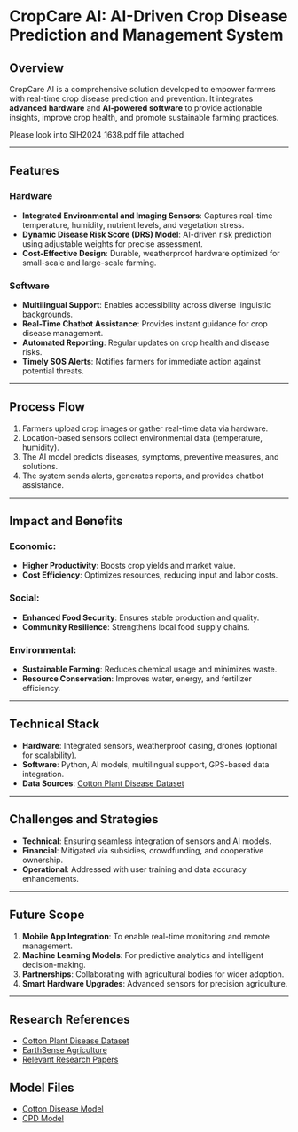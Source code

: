 # CropCare AI: AI-Driven Crop Disease Prediction and Management System

## Overview
CropCare AI is a comprehensive solution developed to empower farmers with real-time crop disease prediction and prevention. It integrates **advanced hardware** and **AI-powered software** to provide actionable insights, improve crop health, and promote sustainable farming practices.

Please look into SIH2024_1638.pdf file attached

---

## Features
### **Hardware**
- **Integrated Environmental and Imaging Sensors**: Captures real-time temperature, humidity, nutrient levels, and vegetation stress.
- **Dynamic Disease Risk Score (DRS) Model**: AI-driven risk prediction using adjustable weights for precise assessment.
- **Cost-Effective Design**: Durable, weatherproof hardware optimized for small-scale and large-scale farming.

### **Software**
- **Multilingual Support**: Enables accessibility across diverse linguistic backgrounds.
- **Real-Time Chatbot Assistance**: Provides instant guidance for crop disease management.
- **Automated Reporting**: Regular updates on crop health and disease risks.
- **Timely SOS Alerts**: Notifies farmers for immediate action against potential threats.

---

## Process Flow
1. Farmers upload crop images or gather real-time data via hardware.
2. Location-based sensors collect environmental data (temperature, humidity).
3. The AI model predicts diseases, symptoms, preventive measures, and solutions.
4. The system sends alerts, generates reports, and provides chatbot assistance.

---

## Impact and Benefits
### **Economic**:
- **Higher Productivity**: Boosts crop yields and market value.
- **Cost Efficiency**: Optimizes resources, reducing input and labor costs.

### **Social**:
- **Enhanced Food Security**: Ensures stable production and quality.
- **Community Resilience**: Strengthens local food supply chains.

### **Environmental**:
- **Sustainable Farming**: Reduces chemical usage and minimizes waste.
- **Resource Conservation**: Improves water, energy, and fertilizer efficiency.

---

## Technical Stack
- **Hardware**: Integrated sensors, weatherproof casing, drones (optional for scalability).
- **Software**: Python, AI models, multilingual support, GPS-based data integration.
- **Data Sources**: [Cotton Plant Disease Dataset](https://www.kaggle.com/datasets/dhamur/cotton-plant-disease)

---

## Challenges and Strategies
- **Technical**: Ensuring seamless integration of sensors and AI models.
- **Financial**: Mitigated via subsidies, crowdfunding, and cooperative ownership.
- **Operational**: Addressed with user training and data accuracy enhancements.

---

## Future Scope
1. **Mobile App Integration**: To enable real-time monitoring and remote management.
2. **Machine Learning Models**: For predictive analytics and intelligent decision-making.
3. **Partnerships**: Collaborating with agricultural bodies for wider adoption.
4. **Smart Hardware Upgrades**: Advanced sensors for precision agriculture.

---

## Research References
- [Cotton Plant Disease Dataset](https://www.kaggle.com/datasets/dhamur/cotton-plant-disease)
- [EarthSense Agriculture](https://www.earthsense.co)
- [Relevant Research Papers](https://www.sciencedirect.com/science/article/pii/S2667305323001035)
## Model Files
- [Cotton Disease Model](https://drive.google.com/file/d/1DYWcqVQCWcOEeOxICvweocOsPVBatQOw/view?usp=drive_link)
- [CPD Model](https://drive.google.com/file/d/1JToxGRFY-hlQbpHxirQwZArnqOBwtjko/view?usp=drive_link)
